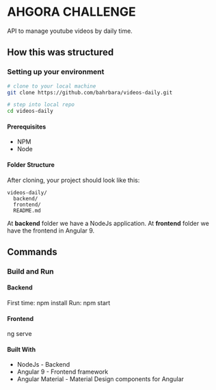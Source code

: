 # AHGORA CHALLENGE
API to manage youtube videos by daily time.


## How this was structured

### Setting up your environment

```bash
# clone to your local machine
git clone https://github.com/bahrbara/videos-daily.git

# step into local repo
cd videos-daily
```

#### Prerequisites
* NPM
* Node

#### Folder Structure

After cloning, your project should look like this:

```
videos-daily/
  backend/
  frontend/
  README.md
```

At **backend** folder we have a NodeJs application.
At **frontend** folder we have the frontend in Angular 9.

## Commands

### Build and Run

#### Backend 
First time: npm install
Run: npm start

#### Frontend
ng serve
  
#### Built With
* NodeJs - Backend
* Angular 9 - Frontend framework
* Angular Material - Material Design components for Angular